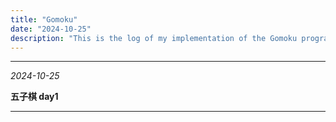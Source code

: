 ```yaml
---
title: "Gomoku"
date: "2024-10-25"
description: "This is the log of my implementation of the Gomoku program."
---
```


---

_2024-10-25_

**五子棋 day1**

---
